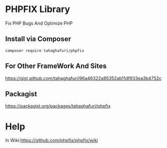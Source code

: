 # PHPFIX Library
Fix PHP Bugs And Optimize PHP
## Install via Composer
`composer require tahaghafuri/phpfix`
## For Other FrameWork And Sites
https://gist.github.com/tahaghafuri/96a46322a85352ab11df933ea3b4752c
## Packagist
https://packagist.org/packages/tahaghafuri/phpfix
# Help
In Wiki:https://github.com/phpfix/phpfix/wiki
